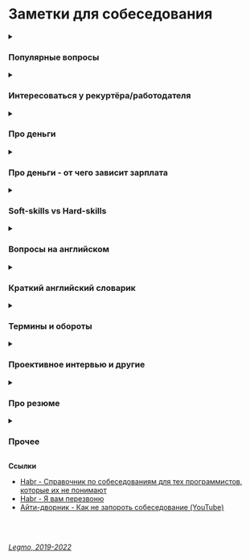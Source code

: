 <h1>Заметки для собеседования</h1>

[//]: # (Популярные вопросы)
<details><summary><h3>Популярные вопросы</h3></summary><p>

- Почему вы ищете работу?
- Какую работу вы ищите?
- Чем занимались на прошлой работе?
- Был ли коммерческий опыт работы с данной технологией?
- Зарплата - ожидания
- Как скоро готовы выйти
- Английский
- Git
- Agile
- Есть ли опыт написания тестов?
- Есть ли опыт работы в команде с code-review и тестировщиками?
- Опыт работы со строгой типизацией
  <br></p>
  <br>

[//]: # (Почему ушли с предыдущей работы?)
<details><summary><b>Почему ушли с предыдущей работы?</b></summary><p>

Рекрутер не ждет от этого ответа слишком многого. И так ясно, что будь всё в жизни людей гладко, они бы работали на
одном и том же месте с достижения трудоспособного возраста и до самой смерти. Рекрутер будет удовлетворен любым ответом,
который не поставит его самого в неловкое положение перед руководителем, когда тот у него спросит «а чего этот чел
хочет? Почему уволился из предыдущей компании?» Любой более-менее адекватный ответ, который рекрутеру не стыдно будет
передать вышестоящему руководителю, будет приемлем.

Сформулируйте ответ так, чтобы у рекрутера не сложилось впечатление, будто у вас была возможность повлиять на
сложившуюся ситуацию, но вы не смогли её реализовать.

- Приемлемые – ситуации, в которых вы не могли повлиять на обстоятельства (например - очень большие задержки по
  зарплате, или очень низкая зарплата и полное отсутствие перспектив, или например неудобное расположение)
- Неприемлемые – ситуации, когда у вас была возможность тем или иным способом повлиять на обстоятельства, но вы не
  смогли (личный или профессиональный конфликт с руководителем или коллегой, неконкурентноспособный продукт компании в
  создании которого принимаете участие лично вы, неисполнение своих обязательств)

Как отвечать, если у вас на предыдущей работе действительно всё было не очень гладко?

- Нужно формулировать свой ответ в форме не «почему», а в форме «для чего».

<br><p>
</details>

[//]: # (Большой перерыв после последней работы - почему? Чем занимались?)
<details><summary><b>Большой перерыв после последней работы - почему? Чем занимались?</b></summary><p>

Закрыл большой проект, заработал довольно существенную сумму. Решил устроить нормальный отпуск, впервые за несколько
лет. В процессе, пришёл к выводу, что хочу сменить сферу деятельности и активно занялся самообучением

<br></p>
</details>

[//]: # (Ошибки - самые серьёзные ошибки в вашей карьере?)
<details><summary><b>Ошибки - самые серьёзные ошибки в вашей карьере?</b></summary><p>

Обычно, цель этого вопроса выяснить не уровень дна, которое вы сумели пробить в своем прошлом, а ваш локус контроля (
т.е. склонны ли вы возлагать ответственность за свои неудачи на себя, или на обстоятельства), и ваше к ним отношение.

Для успешного прохождения вопроса лучше возлагать ответственность на себя. Это представит вас как человека, способного к
управлению собственной жизнью, а не как детерминированное существо, сама судьба которого зависит исключительно от того,
как сложатся звёзды и обстоятельства

Второе: надо проговорить какие выводы вы сделали из ситуации, чему научились.

<br></p>
</details>

[//]: # (Достижения - самые серьёзные)
<details><summary><b>Достижения - самые серьёзные</b></summary><p>

Цель вопроса - узнать потолок, которого вы пока смогли достичь.

Этот потолок должен соответствовать должности, на которую вы претендуете, но не быть слишком высоким, иначе возникнет
вопрос «а что вы вообще забыли на этом собеседовании с такими достижениями?»

<br></p>
</details>

[//]: # (Стресс - насколько вы стрессоустойчивы)
<details><summary><b>Стресс - насколько вы стрессоустойчивы</b></summary><p>

Ответ: «А какие именно стрессы предполагаются на этой должности?»

Рекрутер может рассказать о злых придирчивых клиентах, большом объеме работы, неисполнительных контрагентах.

После чего можно развеять его опасения, сказав: «Да это ерунда, я с таким постоянно сталкивался, и мне всегда удавалось
найти общий язык практически с любым человеком»

<br></p>
</details>   

[//]: # (Расскажите о руководителе)
<details><summary><b>Расскажите о руководителе (коллеге/клиенте/друге/недруге...)</b></summary><p>

Стандартная проективная методика из психологии, основанная ещё на древнем изречении о том, что «праведник даже в воре
увидит праведника, а вор даже в праведнике – вора»

Иными словами, понять что за человек перед тобой проще всего по тому, как он отзывается о других.

Конечно, если вам пришлось и правда работать с откровенными мудаками, дифирамбы им петь ни к чему. Но лучше обратить
внимание именно на положительные черты, а не на том, какие они были гады, это покажет и вас самого в лучшем свете.

<br></p>
</details>

[//]: # (Качества хорошего руководителя)
<details><summary><b>Качества хорошего руководителя</b></summary><p>

Вариация предыдущего вопроса.

Вариант ответа:

- Хороший начальник обладает опытом и развитыми «soft-skills», т.е. умением строить коммуникации
-
- Терпелив
- Умеет слушать
- Не занимается «микро-менджментом»
- Обладает опытом, чтоб видеть - вот эти задачи идут нормально, не надо трогать. А вот эта горит, надо срочно что-то
  делать, за оставшиеся дни не успеваем - надо переносить сроки, передать другому человеку, изменить формулировку...
- Умеет модерировать дискуссию.<br>
  Например, чтоб вся команда не залипала на полчаса слушая одни и те же возмущения одного сотриудника. Где-то
  поддержать, где-то переключить беседу, где-то прервать и скзатьа «Это мы обудим во время личного звонка (или узким
  кругом, с теми кого это касается)

<br></p>
</details>

[//]: # (Ваши недостатки)
<details><summary><b>Ваши недостатки</b></summary><p>

Лучше говорить только о тех недостатках, которые не пересекаются с качествами, необходимыми для исполнения обязанностей.

Например – вакансия грузчика.<br>
— Какие у вас недостатки?<br>
— Вы знаете, мне кажется я не слишком интеллектуальный человек.<br>
«Отлично! Нам как раз нужны такие грузчики» — подумает рекрутер.<br><br>

Или например – вакансия программиста.<br>
— Какие у вас недостатки?<br>
— Даже не знаю. Наверное, физ. подготовка оставляет желать лучшего.<br>
— Ну, ничего, для тяжелых работ у нас грузчики есть.<br>

<br></p>

</details>

[//]: # (Почему хотите работать в нашей компании? / Что для вас важно в вашей работе? / Что вам кажется наиболее привлекательным в этой должности?)
<details><summary><b>Почему хотите работать в нашей компании? / Что для вас важно в вашей работе? / Что вам кажется наиболее привлекательным в этой должности?</b></summary><p>

Вспоминаем описание вакансии, на которую вы пришли, и пересказываем её своими словами.

Например, вакансия сисадмина. Обязанности на работном сайте:

- Развертывание, оптимизация и поддержка работоспособности инфраструктуры
- Обеспечение безопасности информационных систем и серверов.
- Подготовка предложений по модернизации оборудования, координация работ с поставщиками оборудования и технических
  решений.

Ответ:

- Ваша компания мне интересна тем, что она предлагает именно то, что я ищу. Для меня важно заниматься работой, которую я
  люблю и умею делать лучше всего – развертыванием IT инфраструктуры, обеспечением информационной безопасности,
  модернизацией оборудования.

Если получится не заржать, то считайте, вопрос пройден.

<br></p>
</details>

[//]: # (Зачем вам деньги?)
<details><summary><b>Зачем вам деньги?</b></summary><p>

Вопрос чаще задают менажерам и т.д.

На мой взгляд, хороший вариант ответа - пирамида Маслоу

- выживание (еда, одежда, жильё..)
- комфорт (вкусная еда, красивая одежда, машин, отпуск...)
- самореализация (хобби, помощь другим и т.д.)

В ответе:

1. Не зависнуть, не тупить
1. Показать более-менее внятное структурное мышление - у меня такие-то траты (кредит, дети, машина...)

<br></p>
</details>

[//]: # (Кого уважаете в профессиональной сфере?)
<details><summary><b>Кого уважаете в профессиональной сфере? (известные личности/ресурсы)</b></summary><p>

- Дмитрий Кузюбердин - it-Kamasutra
- Илья Кaнтop - learn.javascript.ru
- Максим Пацианский - книга "React.js курс для начинающих", https://vk.com/maxpfrontend
- Дмитрий Трепачёв - http://code.mu/
- Hexlet - Кирилл Мокевнин (ru.hexlet.io)
- Сергей Чикуенок - вёрстка
- телеграмм-каналы можно упомянуть

<br></p>
</details>

[//]: # (Ресурсы  по специальности и около)
<details><summary><b>Ресурсы по специальности и около</b></summary><p> 

От Алекса (программист-expert в EPAM)

- Читать что-то конкретное, я не читаю. Изредка, когда охота "покатать вату", ищу что-то
  на [Medium](https://medium.com/)
- Из фронтового, слушаю подкасты, если говорят о чем-то интересном, захожу в show-notes и смотрю ссылки или ищу.
- Из отечественных подкастов по фронту:
  - [Frontend Weekend](https://soundcloud.com/frontend-weekend)
  - [Девшахта](https://medium.com/devschacht/tagged/девшахта)
  - [Фронтенд Юность (18+)](https://soundcloud.com/frontend_u) - может показатся хулиганским,
    но уровень у ведущих хороший.
- Обязательно, хотя бы раз в неделю захожу сюда
  - [Awesome JavaScript Sorrycc GitHub](https://github.com/sorrycc/awesome-javascript) - a collection of awesome
    browser-side JavaScript libraries, resources and shiny things.
  - [Awesome JavaScript Uhub GitHub](https://github.com/uhub/awesome-javascript) - a curated list of awesome JavaScript
    frameworks, libraries and software.
  - [bestofjs.org](https://bestofjs.org/)
    <br>

От себя

- Дмитрий Кузюбердин - [IT-Kamasutra](https://www.youtube.com/c/ITKAMASUTRA)
- Илья Кaнтop - [learn.javascript.ru](https://learn.javascript.ru)
- Дмитрий Трепачёв - [code.mu](http://code.mu)
- Кирилл Мокевнин - [Hexlet](https://ru.hexlet.io/)
- Евгений Кавальчук - [WebDev](https://www.youtube.com/c/YauhenKavalchuk)

<br></p>
</details>

[//]: # (Книги по специальности и около)
<details><summary><b>Книги по специальности и около</b></summary><p>

- Программирование
  - Банда четырёх (Гамма Э, Хелм Р, Джонсон Р, Влиссидес Д) - Приемы объектно-ориентированного проектирования.
    Паттерны проектирования
  - Мартин Р - Чистый код
  - Бэнкс А, Порселло Е - React и Redux. Функциональная веб-разработка (O'Reilly)
  - Петцольд Ч - Код. Тайный язык информатики
  - Бхаргава А - Грокаем алгоритмы
  - Эрик Эванс - Предметно-ориентированное проектирование (DDD). Структуризация сложных программных систем
- Дизайн, юзабилити, проектирование интерфейсов
  - Алан Купер - Психбольница в руках пациентов
  - Дональд Норман - Дизайн привычных вещей (1988)
  - Влад Головач - Искусство мыть слона. Дизайн пользовательского интерфейса (2001 и 2010)
  - Влад Головач - Культура дизайна (2014 и 2017)
  - Джеф Раскин - Интерфейс. Новые направления в проектировании компьютерных систем (Apple)
  - Адриан Форти - Объекты желания (1986)
  - Эдвард Тафти - Представление информации
- О жизни в целом
  - Франкл В - Сказать жизни «Да!»
  - Карнеги Д - Как перестать беспокоиться и начать жить
  - Талеб Н - Антихрупкость
- "Общефилософское"
  - Буддизм
  - Философия стоицизма, Сократ, Ницше
  - Дао Дэ Дзин (Лао Цзы)

<br></p>
</details>

</details>

[//]: # (Интересоваться у рекуртёра/работодателя)
<details><summary><h3>Интересоваться у рекуртёра/работодателя</h3></summary><p>

[//]: # (Общие вопросы)
<details><summary><b>Общие вопросы</b></summary><p>

- Уточните пожалуйста - вы работаете в компании и внешний специалист?
- Тип компании - стартап, свой продукт, аутсорс, аутстафф...
- Размер компании (Россия/ мир)
- Офисы - вообще есть? За рубежом? В Сибири?
- В связи с чем открылась вакансия?
- Какие есть особенности у этой вакансии?

<br></p>
</details>

[//]: # (Чем предстоит заниматься)
<details><summary><b>Чем предстоит заниматься</b></summary><p>

- Какого идеального сотрудника вы ищете?<br>
  Для каких целей и задач компания ищет человека (задать прямой вопрос). После чего провести параллели с вашим
  предыдущим опытом, и рассказать, как именно вы планируете это сделать.
  ```
  - Мы ищем логиста, который бы уменьшил наши издержки на доставку комплектующих из Китая.
  - Ясно. На прошлой работе издержки были очень сильно раздуты из-за того, что руководство 
  по привычке работало с транспортными компаниями, у которых тарифы не менялись много лет, 
  пришлось заново просмотреть рынок, заменить некоторых перевозчиков, затраты были сокращены 
  на такие-то суммы. Есть список из хороших, проверенных компаний, которые никогда не подводили. 
  ```
- Моя роль на проекте
- Планируемые результаты моей работы за 30, 60, 90 дней
- Критерии качества работы
  - какие ключевые качества хорошего сотрудника? Попросить расшифровать
  - по каким критериям вы оцениваете работу? Что такое для вас хорошо и плохо?
  ```
    Например:
      - что вы вкладываете в слово отвественность?
      - предлагать идеи – это хорошо или плохо? 
      - или сначала надо навести порядок в работе? 
      - или бог с ним с порядком, главное – чтобы не беспокоили менеджера, и при этом росла прибыльность проекта?
      - если я вижу что на проекте что-то не так:
        - сразу хвататься исправлять?
        - инициировать обсуждение? с кем?
        - не беспокоить начальство вопросами и всё сделать самому?
  ```

<br></p>
</details>

[//]: # (Проект, команда)
<details><summary><b>Проект, команда</b></summary><p>

- О проекте
- Чем занимается команда
- Стэк технологий
- Вопросы о задачах, технологиях
- Поддержка/новый код
- Какая команда
- Кол-во человек на проекте (дев/тест/прочие)
- Есть ли общение на английском?
- Методология разработки - Agile? Lean (бережливая)?
- Митинги - насколько часто, в какое время, на каком языке, с видео/без

- Сколько уже сделано и сколько предстоит сделать?
- Есть ли утвержденный план работ?
- Определены ли точные роли в команде?
- Кто в команде, сколько их, давно ли они работают в команде, чем занимались?

<br></p>
</details>

[//]: # (Руководство)
<details><summary><b>Руководство</b></summary><p>

- Кто руководит, какой у него стаж руководства, есть ли успешные завершенные проекты? А у команды?
- Кому вы непосредственно будете подчиняться и какие границы у этого подчинения?
- Каковы корпоративные правила в этом месте?

<br></p>
</details>

[//]: # (Режим работы)
<details><summary><b>Режим работы</b></summary><p>

- Удалёнка?
- Работа из-за рубежа
- Часовые пояса
- Время работы
- Насколько свободный график?
- Непрерывное присутствие в чате в течении рабочего дня?
- Можно ли часть дня работать по своему времени (оставляя "окно" для общения с командой)
- Отпуск / отгулы / больничные - сколько раз в год, как долго, насколько заранее, оплачиваемый/нет
- Гос. праздники - есть ли? Национальные? Оплачивают?
- Переработки (вечер, выходные) - есть ли, как часто, оплачивают ли, если да - по какой схеме

<br></p>
</details>

[//]: # (Возможности развития)
<details><summary><b>Возможности развития</b></summary><p>

- Возможности развития и обучения?
- Оплачивает ли она курсы/сертификаты? Хекслет, HTML-academy...
- Ментор
- Код-ревью

<br></p>
</details>

[//]: # (Деньги)
<details><summary><b>Деньги</b></summary><p>

- Оплата почасовая или фиксированная?
- Если почасовка
  - Гарантируют ли загрузку?
  - Провалы в неделю-две между проектами?
  - Полдня нет работы, а к вечеру упала и надо отработать 8 часов
- Уровень зарплаты (до вычета налогов)
- Зарплата «белая»?
- Это з/п с учетом премий и бонусов или только окладная часть (та, которая будет прописана в договоре и будет выплачена
  при любых условиях посещения работы)
- Есть ли гарантии оплаты сверхурочных?
- Метод оплаты - перевод на карту? Конкретный банк?
- ИП необходимо?
- Самозанятость?

<br></p>
</details>

[//]: # (Испытательный срок)
<details><summary><b>Испытательный срок</b></summary><p>

- Испытательный срок?
- Зарплата на испытательном сроке?
- Условия прохождения?
- Сколько человек обычно отсеивается?

<br></p>
</details>

[//]: # (Условия договора)
<details><summary><b>Условия договора</b></summary><p>

- Трудовой договор?
- Право расторжения договора
- NDA
- Соц. пакет

<br></p>
</details>

[//]: # (Карьерный рост)
<details><summary><b>Карьерный рост</b></summary><p>

- Схема карьерного роста?
- Как часто и на каком основании пересмотр ставки и позиции в компании.
- Индексация заработной платы, ее частота и размеры

<br></p>
</details>

[//]: # (Медицинское страхование)
<details><summary><b>Медицинское страхование</b></summary><p>

- объемы
- стоматология?
- что включает, что
- что рассматривается, как страховой случай, а что не рассматривается

<br></p>
</details>

[//]: # (Служба безопасности)
<details><summary><b>Служба безопасности</b></summary><p>

- Есть ли собственная служба безопасности
- Какие требования у «безопасников» к команде, в которую меня собеседуют
- Из-за рубежа работать можно?

<br></p>
</details>

[//]: # (Инструменты)
<details><summary><b>Инструменты</b></summary><p>

- система управления проектом/баг-трекер (JIRA, Redmine, Trello...)
- мессенджер
- Git (GitHub, GiLab, BitBucket)
- Docker
- Помощь в разворачивание/настройке локальной системы
- Удалённое рабочее место / облако?

<br></p>
</details>

[//]: # (Всякое другое)
<details><summary><b>Всякое другое</b></summary><p>

- Выдают ли рабочую машину
- Офис
  - оценка по 10 бальной шкале)
  - есть ли Firewall
  - время на общественном транспорте (минут/транспорт)
- Общее впечатление от компании

- Что за проект?
- Какая точная зарплата?
- Белая ли зарплата?
- На каких условиях стоит ожидать роста зарплаты?
- Есть ли перспективы для роста карьерного?
- Стабильные ли инвестиции в проект (не обанкротится ли фирма завтра)?
- Сколько уже сделано и сколько предстоит сделать?
- Есть ли утвержденный план работ?
- Определены ли точные роли в команде?
- Кто руководит, какой у него стаж руководства, есть ли успешные завершенные проекты? А у команды?
- Кто в команде, сколько их, давно ли они работают в команде, чем занимались?
- Кому вы непосредственно будете подчиняться и какие границы у этого подчинения?
- Каковы корпоративные правила в этом месте?
- Есть ли гарантии оплаты сверхурочных?
- Заинтересована ли компания в вашем обучении?
- Оплачивает ли она курсы/сертификаты?

<br></p>
</details>

<br></p>
</details>

[//]: # (Про деньги)
<details><summary><h3>Про деньги</h3></summary><p>

Вопрос зарплаты, обычно, обсуждается дважды:

1) Обсуждение с рекуртёром - на первом собеседовании. Чтоб он понял, попадаете ли вы в вилку вакансии.
2) Обсуждение с руководителем - когда вам готовы сделать offer.

**Обсуждение с рекуртёром**<br>
Формулировка для рекрутера должна быть такой:<br>
`Я рассматриваю предложения от такой-то суммы, но всё зависит от того, что мне придется делать.`

Переговоры превращаются в игру:

  ```
  - Каковы ваши зарплатные ожидания?
  - Ну, зависит от того, что мне придется делать. А вы на какую зарплату специалиста ищете?
  - Хотелось бы всё-таки от вас услышать вашу минимальную планку.
  - Понимаете, это зависит от многих моментов, но я знаю, что вилка у вас в любом случае есть, 
  поэтому не могли бы вы её всё-таки озвучить, вдруг я вам просто не подойду по ней?
  И у кого быстрее сдадут нервы, и он озвучит конкретную сумму, тот и проиграл.
  ```

Почти всегда разные компании предлагают за один и тот же функционал разные зарплаты, в зависимости от того, насколько
финансово уверенно они себя чувствуют, и конечно «традиций». Поэтому "выманивание" информации о вилке по зарплате
необходимо, чтобы не скостить самому себе будущую зарплату на существенную сумму.

Если попался непробиваемый рекрутер, непременно хочет услышать ваше предложение - назвать мин. сумму, за которую будет
комфортно работать.<br>
Минимальная сумма = не та зарплата, на которую вы будете ходить на работу со слезами на глазах<br>
А та, получая которую, вы не будете испытывать слишком больших душевных мук и терзаний.

**Точка зрения**: рекрутеру нельзя называть минимально комфортную сумму, потому что вам в 90% случаев предложат на 5-10%
меньше нее и больше нее никогда не заплатят. А надо, определив для себя комфортную зарплату, называть на 10% больше,
тогда и будет запас поторговаться.

Варианты формулировки:

```
  Средняя ЗП для специалиста моего уровня - такая-то. 
  Я считаю что я имею необходимый набор навыков и опыта чтобы рассчитывать на среднюю + 10%. 
  Но в целом я готов обсудить размер ЗП и перспективы после того как узнаю спектр задач 
  и требования.
```

```
  На пердыдущей/актуальной работе я получал Х.
  Поэтому сейчас рассматриваю варианты от Х.
  Или: с тех пор я осовил то-то и рассматриваб вариты от Х+n
  Или: меня эта зарпалат не устраивает, т.к. я знаю что специалисты моего уровня в других фирмах получают больше. Поэтому сейчас я рассматриваю предложения с зарпалтой от Y 
```

**Если рекуртёр не говорит про зарпалту**<br>
Можно спросить самому, хотя бы про нижнюю планку зарплаты. <br>
В середине или конце беседы (когда все ключевые моменты обсудили)<br>
Но, вообще - лучше так не делать, подождите пока вам сделают offer (см. ниже)

**Обсуждение с руководителем**<br>
Можно немного поднять свои зарплатные ожидания (относительно общения с рекуртёром)<br>
Сработает это только в том случае, если вы действительно нашли общий язык, и сумели убедить его что вы подходите под те
задачи, которые он вас нанимает, поэтому делать это нужно только в конце беседы.<br>
Беседу лучше выстраивать таким образом – после ответа на его вводные вопросы лучше задать прямой вопрос о том, для каких
целей и задач компания ищет человека, после чего провести параллели с вашим предыдущим опытом, и рассказать, как именно
вы планируете это сделать.

  ```
  Итак, вы почувствовали, что разговор задался, и вы решили озвучить большую сумму, 
  чем ту, что озвучили рекрутеру.
  
  На это руководитель может ответить:
    - Но Марии вы говорили что готовы выйти на другую зарплату.
    
  Приемлемым ответом будет такой:
    - Нет, Марии я говорил, что всё будет зависеть от функционала. Те задачи которые вы озвучили, 
    стоят столько. Я готов гарантировать их исполнение на 100% , но хотелось бы получать вот такую сумму.
   
  Если ваши требования вменяемы, и вы действительно убедили его что способны сделать все, что обещаете,
   скорее всего предложение будет сделано. 
  ```

**Про вопросы о зарпалате на начальном этапе переговоров**<br>
Главный принцип: пока не получил официального предложения о работе – не говори про зарплату. Особенно если не
спрашивают.

По возможности, уходите от вопросов о зарплате, пока не получите предложение о работе от своего будущего руководителя. В
его интересах, чтобы вы были мотивированы и готовы работать на данной должности как можно дольше. Никого не устраивает
текучка кадров, это как минимум экономически не выгодно. (Мы не берем примеры организаций, которые строят свою экономику
на обмане сотрудников, когда вам обещают много, вы верите, но только после испытательного срока, уподобляетесь Папе
Карло, а вам сообщают через три месяца, что испытательный срок вы не прошли и вас увольняют, чтобы найти следующего
доверчивого гражданина.)

**Точка зрения**: для работодателя вопрос про деньги от кандидата на старте отношений – это демонстрация того, что
человек не будет лоялен компании и если кто-то другой предложит на 100 у.е. больше, он тут же покинет данную
организацию.

Если просят заполнить анкету, в которой стоит графа «Укажите желаемый размер заработной платы», смело пишите:
«обсуждается».

Если не требуют указать точную цифру – пишите интервал (добавьте 10% к последней, добавьте 20%, чтобы достичь
приемлемого результата и была возможность для торга).

**У кадровиков есть простая схема понять, сколько вы стоите**<br>
Обычно спрашивают: «Назовите минимальную сумму, ниже которой вы работать не будете?» Допустим вы называете цифру в 1000
у.е., кадровик, что-то черкает в анкете и задает вопрос повторно: «А если зарплата будет 950 у.е. – вы согласитесь?» Вы
начинаете лихорадочно думать, а устроит или не устроит вас такая цифра, если вы заложили 20% для торгов, то вы легко
«отдадите» — эти 50 у.е. и согласитесь. Но кадровик не унимается: «А если это будет 900 у.е.?» Так пошагово определяют
вашу нижнюю границу торгов по зарплате.

**Как понять, что ваши требования вменяемы?**<br>
Очень просто, также, как и при любом ценовом анализе, когда вы ходите по магазинам, методом исследования предложения.

Некоторые работные сайты предлагают бесплатный пробный доступ к своей базе, или доступ по минимальной цене, например на
один день. Полистайте резюме кандидатов вашей профессии, посмотрите на их образование, опыт работы, навыки. Посмотрите
их зарплатные ожидания.

Если зарплатные ожидания не опубликованы в резюме, можно и позвонить, представившись какой-нибудь компанией, и
поинтересоваться, каковы зарплатные ожидания ваших прямых конкурентов на рынке труда.

Также можно позвонить в кадровые агентства, тоже представившись какой-нибудь компанией, и поинтересоваться, во сколько
вам встанет вот такой кандидат (описываете свой опыт, и узнаете, сколько сейчас стоят на рынке такие люди) .

**Грамотные формулировки для ответов о желаемой зарплате**<br>

- Мне бы хотелось обсудить данный вопрос позже, когда вы точно поймете, что я подхожу на данную должность.
- Я верю вашей компании, что она берет на работу только высокопрофессиональных специалистов, обеспечивая им достойную
  зарплату.
- Предполагаю, что оклады в вашей компании уже утверждены для всех должностей, готов их принять, если вы их озвучите
  т.д.

**Грамотные формулировки для ответов на конкретные предложения по зарплате**<br>

- Вам сделали **отличное предложение**
  ```
    Я внимательно ознакомился с вашим предложением. Должен признать, что оно достаточно конкурентоспособно.
   Однако предложенный вами размер месячной заработной платы на 10% ниже, чем я зарабатываю в настоящее 
    время. Хотя бонусы помогут улучшить ситуацию, все-таки я предложил бы пересмотреть размеры базовой 
    зарплаты. Есть ли возможность изменения размера предложенной зарплаты?
  ```
- Вам сделали **хорошее предложение**
  ```
    Определенно, мои ожидания почти оправдываются. Однако я надеялся на несколько большую сумму 
    в пределах от… до… Насколько велики наши возможности для дальнейшего обсуждения зарплаты?
  ```
- Вам сделали предложение с **низкой зарплатой**
  ```
    Вы мне действительно нравитесь, и работа кажется подходящей. 
    Успехи управления и организационной стратегии также выглядят весомыми. 
    Единственное, о чем нам нужно поговорить, и единственное, что меня удерживает, – это первоначальное
    предложение о компенсационном пакете. Откровенно говоря, зарплата меньше, чем я ожидал. 
    Я действительно заинтересован в этой должности, и, по моим сведениям, $X — это приблизительный
    уровень зарплаты. В других компаниях, с которыми я веду переговоры, предлагается примерно столько.
    Вы можете что-нибудь предпринять в этом направлении?
  ```

**Про повышение зарплаты**<br>

- **Правильная постановка вопроса**со стороны сотрудника<br>

```
  Что я могу делать на этом месте, чтобы в перспективе X месяцев/лет зарабатывать Y денег (стать менеджером и пр.)?
```

- **Амбициозная постановка вопроса**<br>

```
  Какой подвиг мне нужно совершить, чтобы стать менеджером в этом году? 
  (получить премию в стопятьсот мильёнов?)
```

- Если вы уже получили офер в другую компанию, то постановка вопроса не меняется:<br>

```
  Каюсь, грешен – сходил на собеседование. 
  Когда сходил, уже не каюсь. :) 
  Вот что предлагают. 
  Можно ли у нас делать что-то, чтобы зарабатывать сравнимые деньги?
```

- Не говоришь — значит доволен:<br>

```
  - За мои 10 лет, зарплату ни разу не повысили. Приходилось увольняться и на новом месте 
  уже повышаться по з/п.
  - Повышения бывают. Но, только если ты не сидишь как сыч и не бубнишь себе под нос что пора з/п
  повышать. А вот если ты ноешь как последняя скотина, то начальник знает что тебе денег мало 
  и можешь неилюзорно свалить в любой момент - тут уже повышают.
  Факт: молчишь = доволен.
```

**Про снижение з/п в процессе переговоров**<br>
Я считаю, что проще не прогибаться, просто сказав - "вы спрашивали на какую минимальную сумму я согласен, я её озвучил,
на меньшее, к сожалению, согласиться не могу"

А когда ты сказал что "это мой минимум", а потом согласился ещё на меньшее, то может показаться, что ты себя не ценишь,
или что никому не нужен.

**Как вы относитесь к задержкам по зарплате?**<br>
Понятно, что такой вопрос может означать только одно – задержки по зарплате в данной компании имеют не случайный, а
систематический характер. Кто-то может подумать «ну, если зарплата хорошая, то почему бы и нет? Можно и подождать»

Можно то можно, но придя в компанию, в которой стабильные задержки зарплаты например в месяц, фактически первый месяц вы
будете работать бесплатно.

А получать зарплату только со второго месяца. Когда-нибудь, через год или два, а может позже, когда вы будете менять
работу, с вами возможно и рассчитаются за тот первый бесплатный месяц. А может и нет.

**Постоянно мониторьте, сколько стоят специалисты вашего уровня на рынке труда**<br>
Даже если вас все устраивает на вашем рабочем месте, походите по собеседованиям.
Как минимум, вы будете в курсе, какие требования предъявляются рынком к вашей должности, что предлагается взамен.

**При получении предложения с указанием зарплаты, возьмите паузу**<br>
Не надолго, на один день.<br>
Помните, профессионалы стоят дорого, потому что они не суетятся и знают себе цену.

**Профессионалы не торгуются**<br>
Им это просто не надо - не они стоят в очереди за работой, а организации уговаривают их.<br>
Покажите, что вы профессионал.<br>
Но не затягивайте свое решение больше чем на один день - профессионалы думают быстро.

**Изучите внимательно компенсационный пакет, который вам предлагает работодатель**

**Ссылки**

- [Джин - статистика зарплат](https://djinni.co/salaries/?job=JavaScript&year=6m)
- [Мой круг - Зарплаты в ИТ](https://moikrug.ru/salaries)
- [Мой круг - обзор зарплат](https://habr.com/ru/company/moikrug/blog/439152/)

<br></p>
</details>

[//]: # (Про деньги - от чего зависит зарплата)
<details><summary><h3>Про деньги - от чего зависит зарплата</h3></summary><p>
  Пример ответа на вопрос: укажите "вилку" вашей зарплаты? Это далеко не все факторы, но общий ход мыслей, я думаю, понятен.

Вилка зарплаты примерно от X до X*2 тысяч рублей/долларов/евро.<br>
Попробую в нескольких словах объяснить, почему такой большой разброс.

Прямое влияние на рейт будут оказывать следующие факторы:

1) <b>Это оплата до/после всех вычетов?</b><br>
   При работе через ИП я отдаю до 10% в виде налогов, комиссий и сборов. Эта сумма напрямую влияет на размер зарплаты.

2) <b>График и время работы.</b><br>
   Если график очень жёсткий, а время работы команды плотно привязано к Москве/Европе - это повод поднять рейт, т.к.
   часть времени мне придётся работать по вечерам. В этом нет ничего страшного, у меня большой опыт работы в таком
   режиме. Но, это повод получить некоторую компенсацию за неудобное рабочее время.

3) <b>Насколько моя квалификация соответствует задачам?</b><br>
   Если основная часть работы подразумевает вёрстку и работу с шаблонами - это повод несколько поднять рейт.
   В этой сфере я работаю уже давно, обладаю существенным опытом и могу в любой момент устроиться на хорошую зарплату в
   крупный проект.<br>
   Я могу гарантировать высокое качество и поэтому ожидаю соответствующей оплаты.<br>  
   Если существенная часть работы подразумевает программирование - это повод несколько снизить рейт.<br>
   В этой сфере я активно расту и развиваюсь, некоторые аспекты я только изучаю, и сама возможность расти на реальных
   задачах - существенный бонус.

4) <b>Насколько мне интересны задачи?</b><br>
   Я уже много лет занимаюсь вёрсткой, и многие задачи решаю почти автоматически. Зачастую, мне не приходится как-то
   напрягаться, чтоб заверстать тот или иной макет. Такую работу я оцениваю выше. Своего рода "налог на скуку" :)

5) <b>Возможности обучения и профессионального роста.</b><br>
   Наоборот, задачи по программированию для меня интересны и важны. Если у меня будет возможность существенную часть
   времени работать со скриптами, изучать различные подходы, советоваться с коллегами и в целом расти - это повод
   снизать рейт. Для меня очень важен профессиональный рост и развитие, и ради этой возможности я готов пойти на уступки
   в плане зарплаты.

6) <b>Уровень психологической напряженности.</b><br>
   Если работа подразумевает существенную психологическую нагрузку - это повод поднять финансовую планку.
   Речь про такие вещи как: короткие дедлайны, штрафы, работа над несколькими важными задачами одновременно, частое
   переключение между задачами, разрешение конфликтных ситуаций и т.д.<br>

Предлагаю обсудить вопрос зарплаты более подробно после технического собеседования, когда станет ясно - насколько мои
навыки подходят для данной вакансии, и насколько мне интересна эта вакансия.

<br></p>
</details>

[//]: # (Soft-skills vs Hard-skills)
<details><summary><h3>Soft-skills vs Hard-skills</h3></summary><p>

`Soft-skills` — навыки, которые помогают решать жизненные задачи и работать с другими людьми.<br>
Коммуникация, критическое мышление, управление проектами, наставничество... Умение общаться с коллегами, участвовать в
дискуссии, модерировать дискуссию, проводить code-review (т.е. давать обратную связь по ошибкам) и т.д.

`Hard-skills` — узкие профессиональные навыки, которые нужны для решения конкретных задач в повседневной работе.

**Ссылки**

- [Что такое soft skills и как их развивать. Полный гид](https://trends.rbc.ru/trends/education/5e90743f9a7947ca3bbb6523#p1)

<br></p>
</details>

[//]: # (Вопросы на английском)
<details><summary><h3>Вопросы на английском</h3></summary><p>

- рассказ о себе
- образование
- какую работу ищете
- почем нравится/не нравится профессия/язык/среда (web-разработка, Drupal, React...)
- почем нравится/не нравится удалённая работа

<br></p>
</details>

[//]: # (Краткий английский словарик)
<details><summary><h3>Краткий английский словарик</h3></summary><p>

- Я делал работу - I did the work
- Я хочу сделать - I want to do
- Я хотел бы - I would like to
- Я хотел бы - I wanted
- Я имел - I had
- Я буду иметь - I'll have
- Мне нравится - I like
- Мне не нравится - I do not like

- Переписка - correspondence
- Общение - communication
- Митинг - meeting (невероятно!)
- Спокойно - calmly
- Срочно - urgently
- Опыт - experience
- Такие как - such as
- Много - A lot of
- Не много - A little of
- Старый код - Legacy code
- Проблемы, вызовы - Challenges

- Изучать - To study
- Сжатые сроки выполнения - Short deadlines
- Высоконагруженные проекты - Highload projects
- В течении моей работы, я... - During my work, I...
- Мои задачи включали - My tasks included
- Делать что-то полезное - Do something useful
- Развиваться в этом направлении - Develop in this direction
- Большая международная команда - A large international team

<br></p>
</details>

[//]: # (Термины и обороты)
<details><summary><h3>Термины и обороты</h3></summary><p>

**Термины**
- CV - резюме или сопроводительной письмо (cover letter)
- rate, pay rate - зарпалата, ставка зарплаты
- pay — оплата, выплата, заработная плата
- gross salary - зарплата до вычетов
- net salary - зарплата на руки
- offer - предложение
- рекуртёр, hr - специалист по поиску персонала
- NDA - договор о неразглашении
- soft skills - обычно набор личностных качеств, которые помогают эффективно взаимодействовать с людьми. Соответствие
  корпоративной культуре и т.д.
- hard skills - все навыки, которые связаны с непосредственной профессиональной деятельностью человека и доступны для
  наглядной демонстрации.
- must have - обязательно
- outsourcing - компания Х нанимает компанию Y разработать что-то. Я устраиваюсь в компанию Y, и нам дали заказ. Когда
  компания заказывает у другой сайт - это аутсорсинг.
- outstuff - я работаю в команде компании X, но формально мой работодатель - компания Y. Когда компания берёт «в аренду»
  технического специалиста — это аутстафф.
- salary — зарплата Фиксированная, обычно ежемесячная оплата работы сотрудника.
- overtime — сверхурочные

**Обороты**

- избегать формулировки `ищу работу`. Я хороший специалист, у меня всё отлично, я не нахожусь в зависимом состоянии «ах
  где-бы мне найти работу». Я `рассматриваю предложения`, `изучаю вакансии` и т.д.
- своевременная индексация рейта

  **Ссылки**

- https://skyeng.ru/articles/pay-salary-wages

<br></p>
</details>

[//]: # (Проективное интервью и другие)
<details><summary><h3>Проективное интервью и другие</h3></summary><p>

Чтобы лучше понять тип личности кандидата и присущие ему модели поведения, работодатели задают проективные вопросы:
просят кандидата высказать мнение о людях и ситуациях, с которыми он никак не связан. Кандидату не нужно говорить о
себе, поэтому он начинает действовать свободнее. Но так как человек судит о событиях и других людях с точки зрения
своего опыта, интервьюер делает из его рассказа полезные выводы.

Проективные вопросы звучат так:

- «Зачем люди делают карьеру?» Работодатель пытается узнать о мотивах кандидата, понять, почему ему важен или не важен
  карьерный рост.
- «Опишите типичные причины конфликтов в коллективе». Из ответа на этот вопрос можно узнать о негативном опыте
  кандидата, его представлениях о комфортном и некомфортном для него коллективе.
- «Какой клиент может стать проблемным для компании?» Это тоже вопрос о негативном опыте, о конфликтах, которые могут
  повториться у сотрудника в будущем.
- «Почему одни люди добиваются в жизни успеха, а другие терпят неудачи?» Ответ на вопрос расскажет о том, как кандидат
  представляет себе успех: в чем его причины, как его повторить.

  Вы можете вернуть интервьюера из гипотетических ситуаций в реальность: «Не могу говорить за всех людей, но лично мне
  кажется…»

**Ссылки**

- [hh.ru- Различные типы интервью](https://irkutsk.hh.ru/article/301547)

<br></p>
</details>

[//]: # (Про резюме)
<details><summary><h3>Про резюме</h3></summary><p>

Составление резюме - очень большая тема.<br>
Пока буду набрасывать некоторые статьи без особого отбора. Будет время - запишу основные тезисы.

**Ссылки**

- [33 лайфхака для резюме, которые удвоят твою заработную плату ](https://lifehacker.ru/2015/04/07/33-lajfhaka-dlya-rezyume/)
- [habr - 12 шагов по поиску удаленной работы](https://habr.com/ru/post/461629/)
  - [Overqualified и специфика резюме в Канаде](https://t.me/maricanada/275)
  - [habr - oDesk (Upwork). Мой опыт за полтора года](https://habr.com/ru/post/234551/)
  - [Мой опыт работы на odesk.com](https://juan.livejournal.com/354420.html)
  - [Фриланс на Upwork 2019 ](https://book.jff.name/front-matter/about-upwork-book/)
- [habr - Резюме программистов. Часть 1 (плохие)](https://habr.com/ru/post/184332/)
- [habr - Резюме программистов. Часть 2 (хорошие)](https://habr.com/ru/post/184372/)
- [habr - Как написать хорошее резюме для удаленной работы в зарубежной компании](https://habr.com/ru/company/talentboard/blog/296740/)
- [hh.ru - О себе: как заполнить самый странный раздел в резюме](https://irkutsk.hh.ru/article/302530)
- [habr - 38 пунктов, которые вы обязаны исключить из вашего резюме прямо сейчас](https://habr.com/ru/company/icanchoose/blog/290668/)
- [Как сделать так, чтобы получать больше предложений по работе](https://pikabu.ru/story/kak_sdelat_tak_chtobyi_poluchat_bolshe_predlozheniy_po_rabote_6332920)
- [hh.ru - Стойка на руках и губы уточкой: как выбрать фото для резюме](https://irkutsk.hh.ru/article/23994)
- [hh.ru - 30 слов и выражений, которые помогут составить хорошее резюме](https://irkutsk.hh.ru/article/302406)
- [Пример эволюции резюме UX-дизайнера за 7 лет (Airbnb)](https://raw.githubusercontent.com/Legmo/notes/master/Pages/7-years-resume.jpg)

<br></p>
</details>

[//]: # (Прочее)
<details><summary><h3>Прочее</h3></summary><p>

- Не знаешь - так и скажи. Не придумывай
- Но, полезно думать вслух (если немного соображаешь в теме)
    - я не знаю точно решения, но насколько мне известно браузер работает так-то и так-то, компилятор так-то и поэтому
      наверное будет примерно вот так... Показать что ты вообще что-то соображаешь и приплести известные тебе материалы
      из смежных областей.
- Не отзываться негативно от прошлых коллегах/компаниях - максимально сдержанно и корректно
- Не выдавать конфиденциальную информацию - NDA и всё такое
- Если лезут не в своё дело (например: "Почему вы не женаты?")
    - «Я думаю, этот вопрос не имеет отношения к моим профессиональным качествам, поэтому если вы позволите, я бы не стал на него отвечать». 
- Отлично, я думаю, что это выглядит хорошо, но что бы вы в нем оптимизировали?
  - Подготовив решение - подумайте о возможных граничных случаях, проблемах масштабирования и слабых сторонах. Всегда будьте на шаг впереди. 
  - Если вы используете рекурсивный подход, что может произойти, если у вас будет огромный фрагмент информации? 
  - Если вы используете алгоритм хеширования, как вы справитесь с коллизиями? 
  - Насколько вероятно, что это произойдет, и каков наихудший сценарий?
- Хороший пример "как разойтись, чтоб проект не просел" 
  - Расставание с человеком – тоже может быть устойчивым решением, если люди договорятся разойтись так, чтобы проект не просел. 
  - У вас бывало когда-нибудь такое, что уже уволившись, вы все равно ходили на предыдущую работу помогать? Или консультировали оставшихся ребят удаленно? Почему вы это делали? Скорее всего, потому что разошлись правильно и корректно.
  - Проблема менеджера не в том, что люди смертны, а в том, что они внезапно смертны. Если бы увольнения, мотивацию, де-мотивацию людей можно было бы предсказать и заложить в план — было бы гораздо проще жить! Поэтому если уход человека не ведет к неустойчивости проекта (человек передает дела, помогает и т.д.) — это не всегда плохо.
- Ожидания менеджера – у него в голове. 
  - Периодически в ответ на вопрос «Чего вы хотели бы, чтобы изменилось в результате тренинга» получаем от заказчиков ответы: «Хотим, чтобы люди стали более ответственными». Отличный ответ, из которого нельзя сделать вообще никаких выводов, пока не задашь уточняющий вопрос: «А как вы поймете, что они стали более ответственными?» И дальше главное слушать и успевать записывать. 
  - Потому что понимание ответственности у каждого свое. Для кого-то это когда человек не проходит мимо проблем, а начинает немедленно их решать. Для кого-то – когда он инициирует обсуждение проблем с заказчиком. Для кого-то когда он вообще не беспокоит руководство вопросами, а делает все сам. Пока не поймешь, что человек хочет, все, что ты делаешь – попытки угадать, что у заказчика в голове.
- Держитесь с достоинством. 
  - Помните о своих сильных сторонах, профессиональных, личностных. Заранее подготовьте яркие, красивые примеры из своего рабочего опыта. Помните, вас берут в организацию, чтобы вы принесли ей пользу, так расскажите, какую выгоду получила ваша предыдущая компания от вашей деятельности, как вы помогли спасти ее от кризиса, как вы вывели ее в лидеры и т.д. 
  - Не бойтесь несколько преувеличить свои заслуги. Помните, вы на рынке труда, здесь важно себя правильно преподать. 
  - А причину ухода объясните своим желанием развиваться, что вы выросли из рамок должности, отдела, компании, вам требуются новые горизонты.
- По тому, как вы отстаиваете свои интересы, ваш руководитель будет предполагать, что вы так же будете отстаивать интересы его подразделения.

***
Важно**"как ты себя объясняешь"**- насколько ты понятен рекуртёру, может ли он легко положить в нужную "коробочку"
своего сознания?<br>
Поначалу хорошо себя немного "упростить", быть понятным. Соответствовать ярлычкам.<br>
Потом, в процессе работы, можешь проявить что ты сложный, интересный и разнообразный.

Неправильно:
```
    Я 20 лет занимаюсь веб-разработкой, но до сих пор не освоил ничего кроме вёрстки. 
    Зато я был арт-директором в типографии и отлично играю на гитаре. 
    А сейчас думаю - толи пойти junior-разработчиком, толи устроиться поваром..."
```

Правильно:
```
    Я несколько лет занимался дизайном. Последние три года увлёкся веб-разработкой, плотно работал верстальщиком. 
    Освоил эту сферу на уровне "эксперт". 
    Сейчас развиваюсь как JS-программист, ищу позицию junior, чтоб быстро вырасти на реальных задачах"
```

<br>

***
Полезно завести отдельный аккаунт на **GitHub** с примерами кода. Подходящими для данной вакансии. Для вёрстки один, для
программирования - другой.<br>

***
Очень полезно для резюме иметь утверждённые правки в крупных/известных **OpenSource проектах** по своей тематике. Тем
самым ты перекладываешь работу по оценке твоего уровня на плечи сообщества - если сообщество приняло твои правки, значит
ты молодец, и можно особо тебя не проверять.<br>

***
Нет, это вы позволяете им так поступать. Кто вам запрещает задавать вопросы? Расспрашивайте работодателя, уточняйте все детали, записывайте наконец в блокнот! 

Неужели так трудно скачать из PlayMarket или AppStore диктофон?! 

Работодатель прекрасно понимает все свои риски, поэтому на собеседованиях докапывается до самых бессмысленных деталей. Так чего вы то вдруг засмущались? Докапывайтесь до него!

- Что за проект? 
- Какая точная зарплата? 
- Белая ли зарплата? 
- На каких условиях стоит ожидать роста зарплаты? 
- Есть ли перспективы для роста карьерного? 
- Стабильные ли инвестиции в проект (не обанкротится ли фирма завтра)? 
- Сколько уже сделано и сколько предстоит сделать? 
- Есть ли утвержденный план работ? 
- Определены ли точные роли в команде? 
- Кто руководит, какой у него стаж руководства, есть ли успешные завершенные проекты? А у команды? 
- Кто в команде, сколько их, давно ли они работают в команде, чем занимались? 
- Кому вы непосредственно будете подчиняться и какие границы у этого подчинения? 
- Каковы корпоративные правила в этом месте?
- Есть ли гарантии оплаты сверхурочных?
- Заинтересована ли компания в вашем обучении?
- Оплачивает ли она курсы/сертификаты?

И т.д. думаю вы уловили мысль.

В конце-концов, это вам в этом месте и над этим проектом работать (не)определенное время.
Ну так выясните на берегу во что вы собираетесь ввязаться, чтобы потом не скулить на хабре, не приходя в сознание, о том
как вам скучно и что все плохо!

**Зачем диктофон?**
Записать собеседование (если разрешат, бывает до собеса подписываешь соглашение о коммерческой тайне и неразглашении),
чтобы самому потом в спокойной обстановке еще раз прослушать все, если не получается запомнить. Некоторые вещи не сразу
принимаются во внимание, даже если они сказаны прямым текстом.

<br>

***

И помните — вы тоже оцениваете работодателя. Задавайте вопросы, важные для вас. Не только про зарплату и график работы,
а побольше спрашивайте про сам функционал, про то, как и что в компании устроено, какие есть особенности, в связи с чем
открылась вакансия. Почему-то многие думают, что это может отпугнуть. Наоборот: рекрутеры и руководители, которые
проводят интервью, часто сетуют, что кандидаты мало о чем не спрашивают и на всё кивают. На самом деле ваши вопросы
показывают вашу заинтересованность и серьезный подход к выбору работы — а это уже само по себе преимущество.<br>

***
Очередной случай, когда разработчик был в плохом настроении, ответил рекрутеру крупной компании ненормативно пару лет
назад, теперь хочет попасть в эту компанию, а в базе у фирмы стоит условная "черная метка".

У крупных корпораций сейчас базы кандидатов "сквозные". Т.е., например, в компании, где тысячи сотрудников по всем миру,
может быть единая база соискателей, которая хранит ВСЮ историю работы с данным кандидатом, от студенческой скамьи до
зрелого возраста. И одно некорректное письмо или разговор может сильно осложнить возможность в такую компанию попасть.

Конечно, эти вещи возвратны, но если конкуренция среди соискателей высока, то "меченым" отдается меньшее предпочтение.
Поэтому если очередная неопытная девочка-рекрутер из условного Почта.ру предложила Вам Java вместо JavaScript, не нужно
отвечать грубо, можно выслать в ответ смайлик или промолчать. Все мы когда-то были Junior-ами :)<br>

</p>
</details>

**Ссылки**
  - [Habr - Справочник по собеседованиям для тех программистов, которые их не понимают](https://habr.com/ru/post/485532/)
  - [Habr - Я вам перезвоню](https://habr.com/ru/post/468923/)
  - [Айти-дворник - Как не запороть собеседование (YouTube)](https://youtu.be/5D0xD-YG64k)

<br> 
<br> 

*[Legmo, 2019-2022](https://github.com/Legmo/notes/)*
